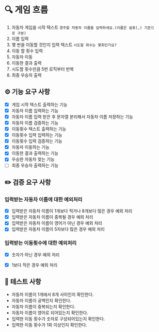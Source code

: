 # 🔍 게임 흐름
1. 자동차 게임을 시작 텍스트 `경주할 자동차 이름을 입력하세요.(이름은 쉼표(,) 기준으로 구분)`
2. 이름 입력
3. 몇 번을 이동할 것인지 입력 텍스트 `시도할 회수는 몇회인가요?`
4. 이동 할 횟수 입력
5. 자동차 이동
6. 이동한 결과 출력
7. 시도할 횟수만큼 5번 로직부터 반복
8. 최종 우승자 출력



## ⚙️ 기능 요구 사항

- [x] 게임 시작 텍스트 출력하는 기능
- [x] 자동차 이름 입력하는 기능
- [x] 자동차 이름 입력 받은 후 문자열 분리해서 자동차 이름 저장하는 기능
- [x] 자동차 이름 검증하는 기능
- [x] 이동횟수 텍스트 출력하는 기능
- [x] 이동횟수 입력 입력하는 기능
- [x] 이동횟수 입력 검증하는 기능
- [x] 자동차 이동하는 기능
- [x] 이동한 결과 출력하는 기능
- [x] 우승한 자동차 찾는 기능
- [ ] 최종 우승자 출력하는 기능

## ✏️ 검증 요구 사항
### ️입력받는 자동차 이름에 대한 예외처리
- [x] 입력받은 자동차 이름이 1개보다 적거나 8개보다 많은 경우 예외 처리
- [x] 입력받은 자동차 이름이 중복될 경우 예외 처리
- [x] 입력받은 자동차 이름이 영어가 아닌 경우 예외 처리
- [x] 입력받은 자동차 이름이 5자보다 많은 경우 예외 처리

### 입력받는 이동횟수에 대한 예외처리
- [x] 숫자가 아닌 경우 예외 처리
- [x] 1보다 작은 경우 예외 처리



## 🚨 테스트 사항
- 자동차 이름이 1개에서 8개 사이인지 확인한다.
- 자동차 이름이 공백인지 확인한다.
- 자동차 이름이 중복되는지 확인한다.
- 자동차 이름이 영어로 되어있는지 확인한다.
- 입력한 이동 횟수가 숫자로 구성되어있는지 확인한다.
- 입력한 이동 횟수가 1회 이상인지 확인한다.
